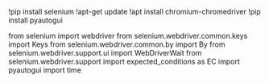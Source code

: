 !pip install selenium
!apt-get update
!apt install chromium-chromedriver
!pip install pyautogui

from selenium import webdriver
from selenium.webdriver.common.keys import Keys
from selenium.webdriver.common.by import By
from selenium.webdriver.support.ui import WebDriverWait
from selenium.webdriver.support import expected_conditions as EC
import pyautogui
import time
